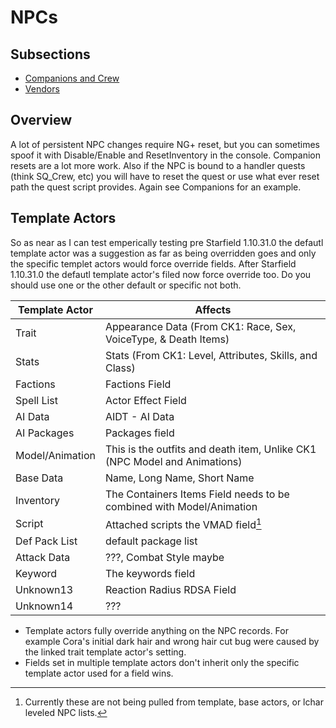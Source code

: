 # NPCs

## Subsections
- [Companions and Crew](./NPCs-CompanionsAndCrew.md)
- [Vendors](./NPCs-Vendors.md)

## Overview

A lot of persistent NPC changes require NG+ reset, but you can sometimes spoof it with Disable/Enable and ResetInventory in the console. Companion resets are a lot more work. Also if the NPC is bound to a handler quests (think SQ_Crew, etc) you will have to reset the quest or use what ever reset path the quest script provides. Again see Companions for an example.

## Template Actors

So as near as I can test emperically testing pre Starfield 1.10.31.0 the defautl template actor was a suggestion as far as being overridden goes and only the specific templet actors would force override fields. After Starfield 1.10.31.0 the defautl template actor's filed now force override too. Do you should use one or the other default or specific not both. 

| Template Actor  | Affects                                                                       |
| --------------- | ----------------------------------------------------------------------------- |
| Trait           | Appearance Data (From CK1: Race, Sex, VoiceType, & Death Items)               |
| Stats           | Stats (From CK1: Level, Attributes, Skills, and Class)                        |
| Factions        | Factions Field                                                                |
| Spell List      | Actor Effect Field                                                            |
| AI Data         | AIDT - AI Data                                                                | 
| AI Packages     | Packages field                                                                |
| Model/Animation | This is the outfits and death item, Unlike CK1 (NPC Model and Animations)     |
| Base Data       | Name, Long Name, Short Name                                                   | 
| Inventory       | The Containers Items Field needs to be combined with Model/Animation          |
| Script          | Attached scripts the VMAD field[^1]                                           |
| Def Pack List   | default package list                                                          |
| Attack Data     | ???, Combat Style maybe                                                       |
| Keyword         | The keywords field                                                            |
| Unknown13       | Reaction Radius RDSA Field                                                    |
| Unknown14       | ???                                                                           |

- Template actors fully override anything on the NPC records. For example Cora's initial dark hair and wrong hair cut bug were caused by the linked trait template actor's setting.
- Fields set in multiple template actors don't inherit only the specific template actor used for a field wins. 

[^1]: Currently these are not being pulled from template, base actors, or lchar leveled NPC lists. 
